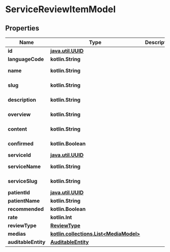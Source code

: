 
# ServiceReviewItemModel

## Properties
Name | Type | Description | Notes
------------ | ------------- | ------------- | -------------
**id** | [**java.util.UUID**](java.util.UUID.md) |  |  [optional]
**languageCode** | **kotlin.String** |  |  [optional]
**name** | **kotlin.String** |  |  [optional] [readonly]
**slug** | **kotlin.String** |  |  [optional] [readonly]
**description** | **kotlin.String** |  |  [optional] [readonly]
**overview** | **kotlin.String** |  |  [optional] [readonly]
**content** | **kotlin.String** |  |  [optional] [readonly]
**confirmed** | **kotlin.Boolean** |  |  [optional] [readonly]
**serviceId** | [**java.util.UUID**](java.util.UUID.md) |  |  [optional]
**serviceName** | **kotlin.String** |  |  [optional] [readonly]
**serviceSlug** | **kotlin.String** |  |  [optional] [readonly]
**patientId** | [**java.util.UUID**](java.util.UUID.md) |  |  [optional]
**patientName** | **kotlin.String** |  |  [optional]
**recommended** | **kotlin.Boolean** |  |  [optional]
**rate** | **kotlin.Int** |  |  [optional]
**reviewType** | [**ReviewType**](ReviewType.md) |  |  [optional]
**medias** | [**kotlin.collections.List&lt;MediaModel&gt;**](MediaModel.md) |  |  [optional]
**auditableEntity** | [**AuditableEntity**](AuditableEntity.md) |  |  [optional]



